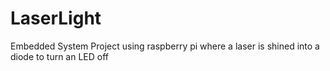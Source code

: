 # LaserLight
Embedded System Project using raspberry pi where a laser is shined into a diode to turn an LED off
